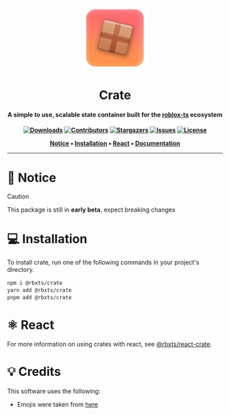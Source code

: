 <div align="center">
    <a href="https://github.com/Neohertz/crate"><img width="150" height="150" src="./docs/images/crate-logo.png" alt="Crate"></a>
	
</div>

<h1 align="center">
	Crate
</h1>

<h4 align="center">
    <b>
        A simple to use, scalable state container built for the <a href="https://roblox-ts.com">roblox-ts</a> ecosystem
    </b>
<h4>

<div align="center">

[![Downloads][downloads-shield]][downloads-url]
[![Contributors][contributors-shield]][contributors-url]
[![Stargazers][stars-shield]][stars-url] [![Issues][issues-shield]][issues-url]
[![License][license-shield]][license-url]

</div>

<p align="center">
    <a href="#-notice">Notice</a> •
    <a href="#-installation">Installation</a> •
    <a href="#-react">React</a> •
    <a href="https://docs.neohertz.dev/docs/crate/about">Documentation</a>
</p>

---

# 📛 Notice

> [!CAUTION]
> This package is still in **early beta**, expect breaking changes

# 💻 Installation

To install crate, run one of the following commands in your project's directory.

```bash
npm i @rbxts/crate
yarn add @rbxts/crate
pnpm add @rbxts/crate
```

# ⚛️ React

For more information on using crates with react, see [@rbxts/react-crate](https://github.com/Neohertz/react-crate).

# 💡 Credits

This software uses the following:

-   Emojis were taken from [here](https://emojipedia.org/)

[downloads-shield]: https://img.shields.io/npm/d18m/%40rbxts%2Fcrate?style=for-the-badge
[downloads-url]: https://www.npmjs.com/package/@rbxts/crate
[contributors-shield]: https://img.shields.io/github/contributors/neohertz/crate?style=for-the-badge
[contributors-url]: https://github.com/Neohertz/crate/graphs/contributors
[stars-shield]: https://img.shields.io/github/stars/neohertz/crate?style=for-the-badge
[stars-url]: https://github.com/Neohertz/crate/stargazers
[issues-shield]: https://img.shields.io/github/issues/neohertz/crate?style=for-the-badge
[issues-url]: https://github.com/Neohertz/crate/issues
[license-shield]: https://img.shields.io/github/license/neohertz/crate?style=for-the-badge
[license-url]: https://github.com/Neohertz/crate/blob/master/LICENSE
